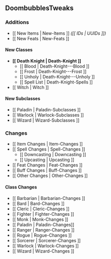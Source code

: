 ## DoombubblesTweaks

### Additions

- [[ New Items | New-Items ]] *([[ IDs | UUIDs ]])*
- [[ New Feats | New-Feats ]]

#### New Classes

- **[[ Death Knight | Death-Knight ]]**
  - [[ Blood | Death-Knight---Blood ]]
  - [[ Frost | Death-Knight---Frost ]]
  - [[ Unholy | Death-Knight---Unholy ]]
  - [[ Spell List | Death-Knight-Spells ]]
- [[ Witch | Witch ]]

#### New Subclasses

- [[ Paladin | Paladin-Subclasses ]]
- [[ Warlock | Warlock-Subclasses ]]
- [[ Wizard | Wizard-Subclasses ]]

### Changes

- [[ Item Changes | Item-Changes ]]
- [[ Spell Changes | Spell-Changes ]]
  - [[ Downcasting | Downcasting ]]
  - [[ Upcasting | Upcasting ]]
- [[ Feat Changes | Feat-Changes ]]
- [[ Buff Changes | Buff-Changes ]]
- [[ Other Changes | Other-Changes ]]

#### Class Changes

- [[ Barbarian | Barbarian-Changes ]]
- [[ Bard | Bard-Changes ]]
- [[ Cleric | Cleric-Changes ]]
- [[ Fighter | Fighter-Changes ]]
- [[ Monk | Monk-Changes ]]
- [[ Paladin | Paladin-Changes]]
- [[ Ranger | Ranger-Changes ]]
- [[ Rogue | Rogue-Changes ]]
- [[ Sorcerer | Sorcerer-Changes ]]
- [[ Warlock | Warlock-Changes ]]
- [[ Wizard | Wizard-Changes ]]
